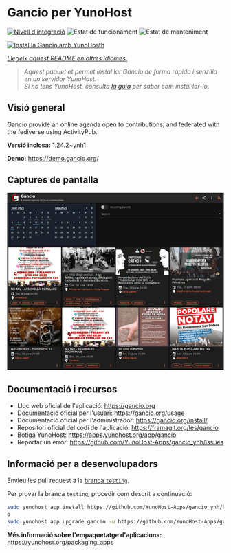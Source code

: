 <!--
N.B.: Aquest README ha estat generat automàticament per <https://github.com/YunoHost/apps/tree/master/tools/readme_generator>
NO s'ha de modificar manualment.
-->

# Gancio per YunoHost

[![Nivell d'integració](https://apps.yunohost.org/badge/integration/gancio)](https://ci-apps.yunohost.org/ci/apps/gancio/)
![Estat de funcionament](https://apps.yunohost.org/badge/state/gancio)
![Estat de manteniment](https://apps.yunohost.org/badge/maintained/gancio)

[![Instal·la Gancio amb YunoHosth](https://install-app.yunohost.org/install-with-yunohost.svg)](https://install-app.yunohost.org/?app=gancio)

*[Llegeix aquest README en altres idiomes.](./ALL_README.md)*

> *Aquest paquet et permet instal·lar Gancio de forma ràpida i senzilla en un servidor YunoHost.*  
> *Si no tens YunoHost, consulta [la guia](https://yunohost.org/install) per saber com instal·lar-lo.*

## Visió general

Gancio provide an online agenda open to contributions, and federated with the fediverse using ActivityPub.


**Versió inclosa:** 1.24.2~ynh1

**Demo:** <https://demo.gancio.org/>

## Captures de pantalla

![Captures de pantalla de Gancio](./doc/screenshots/screenshot.png)

## Documentació i recursos

- Lloc web oficial de l'aplicació: <https://gancio.org>
- Documentació oficial per l'usuari: <https://gancio.org/usage>
- Documentació oficial per l'administrador: <https://gancio.org/install/>
- Repositori oficial del codi de l'aplicació: <https://framagit.org/les/gancio>
- Botiga YunoHost: <https://apps.yunohost.org/app/gancio>
- Reportar un error: <https://github.com/YunoHost-Apps/gancio_ynh/issues>

## Informació per a desenvolupadors

Envieu les pull request a la [branca `testing`](https://github.com/YunoHost-Apps/gancio_ynh/tree/testing).

Per provar la branca `testing`, procedir com descrit a continuació:

```bash
sudo yunohost app install https://github.com/YunoHost-Apps/gancio_ynh/tree/testing --debug
o
sudo yunohost app upgrade gancio -u https://github.com/YunoHost-Apps/gancio_ynh/tree/testing --debug
```

**Més informació sobre l'empaquetatge d'aplicacions:** <https://yunohost.org/packaging_apps>
